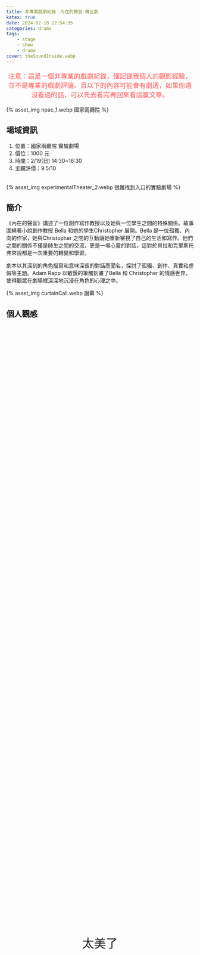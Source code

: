 ```yaml
---
title: 非專業戲劇紀錄｜內在的聲音-舞台劇
katex: true
date: 2024-02-18 22:54:35
categories: drama
tags:
    - stage
    - show
    - drama
cover: theSoundInside.webp
---
```


<p style="font-size:1.1rem;color:#f55;text-align:center">
注意：這是一個非專業的戲劇紀錄，僅記錄我個人的觀影經驗，並不是專業的戲劇評論。且以下的內容可能會有劇透，如果你還沒看過的話，可以先去看完再回來看這篇文章。</p>

{% asset_img  npac_1.webp 國家兩廳院 %}

## 場域資訊

1. 位置：國家兩廳院 實驗劇場
2. 價位：1000 元
3. 時間：2/19(日) 14:30~16:30
4. 主觀評價：9.5/10 
<br>
{% asset_img  experimentalTheater_2.webp 很難找到入口的實驗劇場 %}

## 簡介

《內在的聲音》講述了一位創作寫作教授以及她與一位學生之間的特殊關係。故事圍繞著小說創作教授 Bella 和她的學生Christopher 展開。Bella 是一位孤獨、內向的作家，她與Christopher 之間的互動讓她重新審視了自己的生活和寫作。他們之間的關係不僅是師生之間的交流，更是一場心靈的對話，這對於貝拉和克里斯托弗來說都是一次重要的轉變和學習。

劇本以其深刻的角色描寫和意味深長的對話而聞名，探討了孤獨、創作、真實和虛假等主題。Adam Rapp 以敏銳的筆觸刻畫了Bella 和 Christopher 的情感世界，使得觀眾在劇場裡深深地沉浸在角色的心理之中。

{% asset_img  curtainCall.webp 謝幕 %}

## 個人觀感

<div style="height:40vh;">
</div>
<p style="text-align:center;font-size:2rem">太美了</p>
<div style="height:40vh;">
</div>

看完這部舞台劇，帶給的悸動很難用言語形容感受，總結為上面的這三個字。
不知道為什麼，在回想劇中內容的時候，眼眶會有點泛淚。

1. 在這個舞台劇中，兩位角色的行為與互動非常自然，反而有一種「嘿，好像就是我現實生活中認識的人」，在劇中跟著主角的情緒起伏。女教授與男學生在互相激烈的討論文學創作，雖然很大一部分的作家我都不太認識，再加上本舞台劇的文本量非常大，照理說應該很容易失焦。但卻可以感受到角色間的熱情與激動，彷彿一起經歷了激烈的文學討論。
1. 編劇 Adam Rapp 在這部劇中，設計讓角色的台詞就像是小說一般。像是會在正常對話中，偶爾會插入由第一人稱所表示自己內心的想法。在劇中詞藻華麗，但考慮到女教授是教創意寫作的教授，似乎也內心世界文藻華麗也滿合理的。
1. 在劇中表達的意象，偶爾只有卻可以透過文字可以想像畫面內容。(劇透警告)<span style="background-color:#888;color:#888">在女教授請男學生為她注射自殺藥物的那一段，女教授因為麻醉藥，而開始倒數和回想，雖然是只有簡單的用語言表達，觀眾卻可以想像得出來畫面，表現出一種解脫。在觀看這一幕的時候，讓我想到以前看有關於安樂死的記錄片，看著一個人希望另一個最信任的人來殺了自己，想像其內心所面臨的掙扎。</span>
1. 在舞台劇中，設計了許多的停頓與留白。還有一個橋段讓觀眾自行閱讀文字，透過文字的方式留給觀眾一些想像與感受的空間。看完這齣戲有如閱讀完一本小說。
1. 場景設計有趣，透過舞台的泰維克紙捲的滑落，滑落的紙捲可以是打字機所打出的文字、也可以是課堂中的投影幕、或是白雪...。燈光、氛圍配合的也很好。
1. 後來直接去 google 圖書買原文劇本。一邊看著劇本，一邊回想在劇中教授與學生的互動。發現其中的細節滿多，會發現前面某句台詞可能就暗示著未來的某件事情的發生。劇本連結：[The Sound Inside](https://www.google.com.tw/books/edition/_/0-u5DwAAQBAJ?hl=zh-TW&gbpv=0)
1. 過了兩個禮拜才想到，原來主題的《內在的聲音》，其實也呼應了這個舞台劇的情況。因為在劇中主角都會像小說一樣，把內心的想法說出來，所以主題才會是《內在的聲音》。

    {% asset_img  end.webp 散落的紙團是這曾經發生過的故事 %}

## 場地心得

1. 這次實驗劇場的椅子有點難坐，坐到差不多一小時以後，就已經有點不舒服，需要變換姿勢。
2. 因為先前去過實驗劇場看過，以為認為位置應該影響不大。但由於這次的表演有需多演員趴在地板的情節，有時候會被前面的人擋住。
3. 這次嚴重低估這部戲，如果知道是這樣的劇，絕對會買藝文贊助票；這次有點後悔買太便宜的票。
4. 後來復盤後，發現是因為我習慣會提早一個月，訂下個月的舞台劇。在看界址創作一月底的 FB ，早鳥票的宣傳方式有點 local，讓我有點無法確定這齣戲的品質會是如何，只能抱持著看看的心態買票，下次看劇應該還要參考表演近期的資訊。
5. 如果未來有開演相同的舞台劇，應該會去二刷。

     {% asset_img  stage.webp 空場 %}